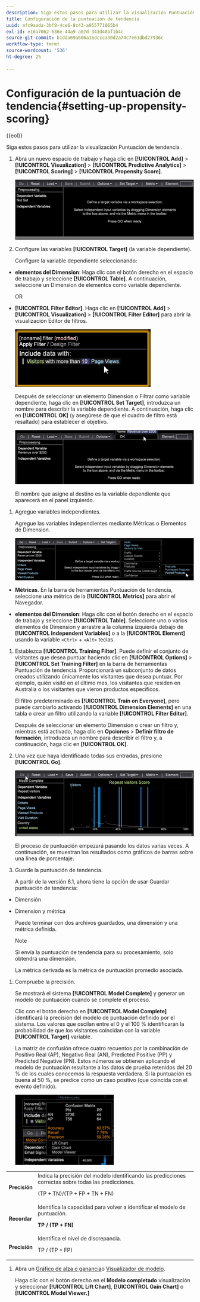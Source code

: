 ```yaml
---
description: Siga estos pasos para utilizar la visualización Puntuación de tendencia .
title: Configuración de la puntuación de tendencia
uuid: afc9aada-3bf9-4ce6-8c43-a955771065b4
exl-id: e16a7062-636e-44a9-a07d-343d48bf1b4c
source-git-commit: b1dda69a606a16dccca30d2a74c7e63dbd27936c
workflow-type: tm+mt
source-wordcount: '536'
ht-degree: 2%

---
```


# Configuración de la puntuación de tendencia{#setting-up-propensity-scoring}

{{eol}}

Siga estos pasos para utilizar la visualización Puntuación de tendencia .

1. Abra un nuevo espacio de trabajo y haga clic en **[!UICONTROL Add]** > **[!UICONTROL Visualization]** > **[!UICONTROL Predictive Analytics]** > **[!UICONTROL Scoring]** > **[!UICONTROL Propensity Score]**.

   ![](assets/propensity_visualization.png)

1. Configure las variables **[!UICONTROL Target]** (la variable dependiente).

   Configure la variable dependiente seleccionando:

* **elementos del Dimension**: Haga clic con el botón derecho en el espacio de trabajo y seleccione **[!UICONTROL Table]**. A continuación, seleccione un Dimension de elementos como variable dependiente.

   OR

* **[!UICONTROL Filter Editor]**. Haga clic en **[!UICONTROL Add]** > **[!UICONTROL Visualization]** > **[!UICONTROL Filter Editor]** para abrir la visualización Editor de filtros.

   ![](assets/propensity_visualization_filter_editor.png)

   Después de seleccionar un elemento Dimension o Filtrar como variable dependiente, haga clic en **[!UICONTROL Set Target]**, introduzca un nombre para describir la variable dependiente. A continuación, haga clic en **[!UICONTROL OK]** (y asegúrese de que el cuadro de filtro está resaltado) para establecer el objetivo.

   ![](assets/propensity_visualization_setTarget.png)

   El nombre que asigne al destino es la variable dependiente que aparecerá en el panel izquierdo.
1. Agregue variables independientes.

   Agregue las variables independientes mediante Métricas o Elementos de Dimension.

   ![](assets/propensity_visualization_metrics.png)

* **Métricas**. En la barra de herramientas Puntuación de tendencia, seleccione una métrica de la **[!UICONTROL Metrics]** para abrir el Navegador.

* **elementos del Dimension**: Haga clic con el botón derecho en el espacio de trabajo y seleccione **[!UICONTROL Table]**. Seleccione uno o varios elementos de Dimension y arrastre a la columna izquierda debajo de **[!UICONTROL Independent Variables]** o a la **[!UICONTROL Element]** usando la variable `<Ctrl>` + `<Alt>` teclas.

1. Establezca **[!UICONTROL Training Filter]**. Puede definir el conjunto de visitantes que desea puntuar haciendo clic en **[!UICONTROL Options]** > **[!UICONTROL Set Training Filter]** en la barra de herramientas Puntuación de tendencia. Proporcionará un subconjunto de datos creados utilizando únicamente los visitantes que desea puntuar. Por ejemplo, quién visitó en el último mes, los visitantes que residen en Australia o los visitantes que vieron productos específicos.

   El filtro predeterminado es **[!UICONTROL Train on Everyone]**, pero puede cambiarlo activando **[!UICONTROL Dimension Elements]** en una tabla o crear un filtro utilizando la variable **[!UICONTROL Filter Editor]**.

   Después de seleccionar un elemento Dimension o crear un filtro y, mientras está activado, haga clic en **Opciones** > **Definir filtro de formación**, introduzca un nombre para describir el filtro y, a continuación, haga clic en **[!UICONTROL OK]**.
1. Una vez que haya identificado todas sus entradas, presione **[!UICONTROL Go]**.

   ![](assets/propensity_visualization_GO.png)

   El proceso de puntuación empezará pasando los datos varias veces. A continuación, se muestran los resultados como gráficos de barras sobre una línea de porcentaje.
1. Guarde la puntuación de tendencia.

   A partir de la versión 6.1, ahora tiene la opción de usar Guardar puntuación de tendencia:

* Dimensión
* Dimension y métrica

   Puede terminar con dos archivos guardados, una dimensión y una métrica definida.

   >[!NOTE]
   >
   >Si envía la puntuación de tendencia para su procesamiento, solo obtendrá una dimensión.

   La métrica derivada es la métrica de puntuación promedio asociada.
1. Compruebe la precisión.

   Se mostrará el sistema **[!UICONTROL Model Complete]** y generar un modelo de puntuación cuando se complete el proceso.

   Clic con el botón derecho en **[!UICONTROL Model Complete]** identificará la precisión del modelo de puntuación definido por el sistema. Los valores que oscilan entre el 0 y el 100 % identificarán la probabilidad de que los visitantes coincidan con la variable **[!UICONTROL Target]** variable.

   La matriz de confusión ofrece cuatro recuentos por la combinación de Positivo Real (AP), Negativo Real (AN), Predicted Positive (PP) y Predicted Negative (PN). Estos números se obtienen aplicando el modelo de puntuación resultante a los datos de prueba retenidos del 20 % de los cuales conocemos la respuesta verdadera. Si la puntuación es buena al 50 %, se predice como un caso positivo (que coincida con el evento definido).

   ![](assets/propensity_lift_gain_1.png)

<table id="table_154BDD6D294C4ED1B8C15EC33B74B199"> 
 <tbody> 
  <tr> 
   <td colname="col1"><b> Precisión</b> </td> 
   <td colname="col2"> Indica la precisión del modelo identificando las predicciones correctas sobre todas las predicciones. <p>(TP + TN)/(TP + FP + TN + FN) </p> </td> 
  </tr> 
  <tr> 
   <td colname="col1"><b> Recordar</b> </td> 
   <td colname="col2"> Identifica la capacidad para volver a identificar el modelo de puntuación. <p><b>TP / (TP + FN)</b> </p> </td> 
  </tr> 
  <tr> 
   <td colname="col1"><b> Precisión</b> </td> 
   <td colname="col2">Identifica el nivel de discrepancia. <p>TP / (TP + FP) </p> </td> 
  </tr> 
 </tbody> 
</table>

1. Abra un [Gráfico de alza o ganancia](../../../../home/c-get-started/c-analysis-vis/c-visitor-propensity/c-propensity-gain-lift-chart.md#concept-0d049f6baf534f7fb97f271843ba6c4a)o [Visualizador de modelo](../../../../home/c-get-started/c-analysis-vis/c-visitor-propensity/c-propensity-model-viewer.md#concept-9f2593a8218140b7bd132a4c74e159f9).

   Haga clic con el botón derecho en el **Modelo completado** visualización y seleccionar **[!UICONTROL Lift Chart]**, **[!UICONTROL Gain Chart]** o **[!UICONTROL Model Viewer.]**
